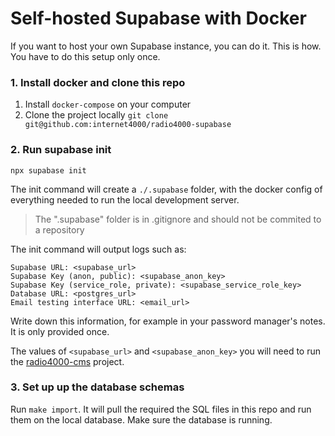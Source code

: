 # Self-hosted Supabase with Docker

If you want to host your own Supabase instance, you can do it. This is how. You have to do this setup only once. 

### 1. Install docker and clone this repo

1. Install `docker-compose` on your computer
1. Clone the project locally `git clone git@github.com:internet4000/radio4000-supabase`

### 2. Run supabase init

```
npx supabase init
```

The init command will create a `./.supabase` folder, with the docker
config of everything needed to run the local development server.

> The ".supabase" folder is in .gitignore and should not be commited to a repository

The init command will output logs such as:

```
Supabase URL: <supabase_url>
Supabase Key (anon, public): <supabase_anon_key>
Supabase Key (service_role, private): <supabase_service_role_key>
Database URL: <postgres_url>
Email testing interface URL: <email_url>
```

Write down this information, for example in your password manager's notes. It is only provided once.

The values of `<supabase_url>` and `<supabase_anon_key>` you will need to run the [radio4000-cms](https://github.com/internet4000/radio4000-cms) project.

### 3. Set up up the database schemas

Run `make import`. It will pull the required the SQL files in this repo and run them on the local database. Make sure the database is running.

